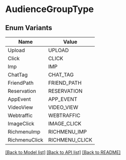 # AudienceGroupType

## Enum Variants

| Name | Value |
|---- | -----|
| Upload | UPLOAD |
| Click | CLICK |
| Imp | IMP |
| ChatTag | CHAT_TAG |
| FriendPath | FRIEND_PATH |
| Reservation | RESERVATION |
| AppEvent | APP_EVENT |
| VideoView | VIDEO_VIEW |
| Webtraffic | WEBTRAFFIC |
| ImageClick | IMAGE_CLICK |
| RichmenuImp | RICHMENU_IMP |
| RichmenuClick | RICHMENU_CLICK |


[[Back to Model list]](../README.md#documentation-for-models) [[Back to API list]](../README.md#documentation-for-api-endpoints) [[Back to README]](../README.md)


